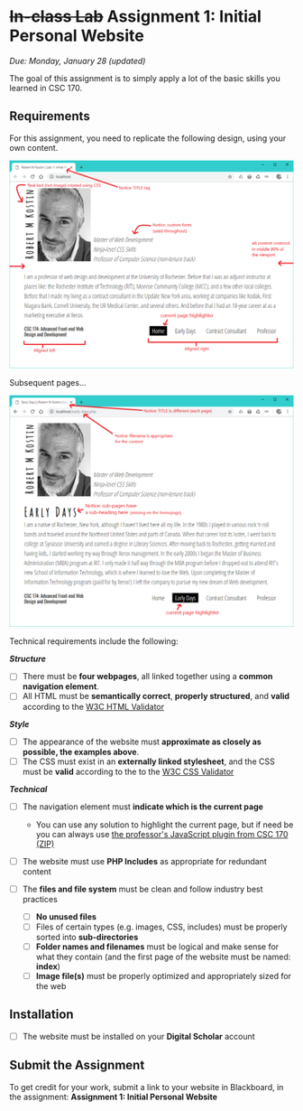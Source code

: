 # <s>In-class Lab</s> Assignment 1: Initial Personal Website
*Due: Monday, January 28 (updated)*

The goal of this assignment is to simply apply a lot of the basic skills you learned in CSC 170. 

## Requirements

For this assignment, you need to replicate the following design, using your own content.

![screen shot 1](media/figure1.png)

Subsequent pages...

![1548102014804](media/figure2.png)

Technical requirements include the following:

***Structure***

- [ ] There must be **four webpages**, all linked together using a **common navigation element**.
- [ ] All HTML must be **semantically correct**, **properly structured**, and **valid** according to the [W3C HTML Validator](https://validator.w3.org/)

***Style***

- [ ] The appearance of the website must **approximate as closely as possible, the examples above**.
- [ ] The CSS must exist in an **externally linked stylesheet**, and the CSS must be **valid** according to the to the [W3C CSS Validator](http://jigsaw.w3.org/css-validator/)

***Technical***


- [ ] The navigation element must **indicate which is the current page**

  - You can use any solution to highlight the current page, but if need be you can always use [the professor's JavaScript plugin from CSC 170 (ZIP)](menu-highlighter.zip)
- [ ] The website must use **PHP Includes** as appropriate for redundant content
- [ ] The **files and file system** must be clean and follow industry best practices
  - [ ] **No unused files**
  - [ ] Files of certain types (e.g. images, CSS, includes) must be properly sorted into **sub-directories**
  - [ ] **Folder names and filenames** must be logical and make sense for what they contain (and the first page of the website must be named: **index**)
  - [ ] **Image file(s)** must be properly optimized and appropriately sized for the web

## Installation

- [ ] The website must be installed on your **Digital Scholar** account

## Submit the Assignment

To get credit for your work, submit a link to your website in Blackboard, in the assignment: **Assignment 1: Initial Personal Website**

